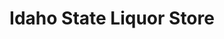 ---
title: "Idaho State Liquor Store"
url: /boise/idaho-state-liquor-store-west-fairview-avenue/
shop: alcohol
---